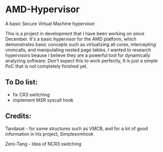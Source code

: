 # AMD-Hypervisor
A basic Secure Virtual Machine hypervisor

This is a project in development that I have been working on since December. It's a basic hypervisor for the AMD platform, which demonstrates basic concepts such as virtualizing all cores, intercepting vmmcalls, and manipulating nested page tables. I wanted to research hypervisors beause I believe they are a powerful tool for dynamically analyzing software. 
Don't expect this to work perfectly, It is just a simple PoC that is not completely finished yet. 

## To Do list:
- fix CR3 switching
- implement MSR syscall hook

## Credits:
Tandasat - for some structures such as VMCB, and for a lot of good information in his project, Simplesvmhook

Zero-Tang - Idea of NCR3 switching
